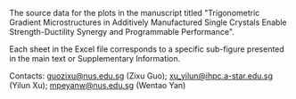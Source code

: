 The source data for the plots in the manuscript titled "Trigonometric Gradient Microstructures in Additively Manufactured Single Crystals Enable Strength-Ductility Synergy and Programmable Performance".

Each sheet in the Excel file corresponds to a specific sub-figure presented in the main text or Supplementary Information.
  
Contacts: guozixu@nus.edu.sg (Zixu Guo); xu_yilun@ihpc.a-star.edu.sg (Yilun Xu); mpeyanw@nus.edu.sg (Wentao Yan)
